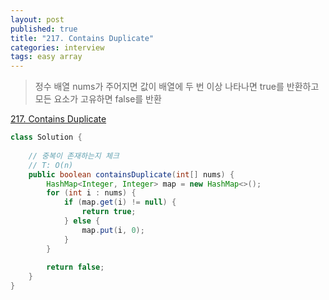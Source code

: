 ```yaml
---
layout: post
published: true
title: "217. Contains Duplicate"
categories: interview
tags: easy array
---
```


> 정수 배열 nums가 주어지면 값이 배열에 두 번 이상 나타나면 true를 반환하고 모든 요소가 고유하면 false를 반환

[217. Contains Duplicate](https://leetcode.com/problems/contains-duplicate/)

```java
class Solution {
    
    // 중복이 존재하는지 체크
    // T: O(n)
    public boolean containsDuplicate(int[] nums) {
        HashMap<Integer, Integer> map = new HashMap<>();
        for (int i : nums) {
            if (map.get(i) != null) {
                return true;
            } else {
                map.put(i, 0);
            }
        }
            
        return false;
    }
}
```